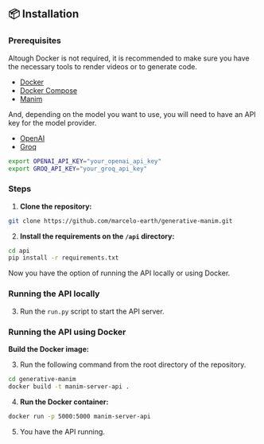 ## 📦 Installation

### Prerequisites

Altough Docker is not required, it is recommended to make sure you have the necessary tools to render videos or to generate code.

- [Docker](https://www.docker.com/)
- [Docker Compose](https://docs.docker.com/compose/)
- [Manim](https://docs.manim.community/en/stable/installation.html)

And, depending on the model you want to use, you will need to have an API key for the model provider.

- [OpenAI](https://openai.com/api/)
- [Groq](https://www.groq.com/api)

```bash
export OPENAI_API_KEY="your_openai_api_key"
export GROQ_API_KEY="your_groq_api_key"
```

### Steps

1. **Clone the repository:**

```bash
git clone https://github.com/marcelo-earth/generative-manim.git
```

2. **Install the requirements on the `/api` directory:**

```bash
cd api
pip install -r requirements.txt
```

Now you have the option of running the API locally or using Docker.

### Running the API locally

3. Run the `run.py` script to start the API server.

### Running the API using Docker

**Build the Docker image:**

3. Run the following command from the root directory of the repository.

```bash
cd generative-manim
docker build -t manim-server-api .
```

4. **Run the Docker container:**

```bash
docker run -p 5000:5000 manim-server-api
```

5. You have the API running.
